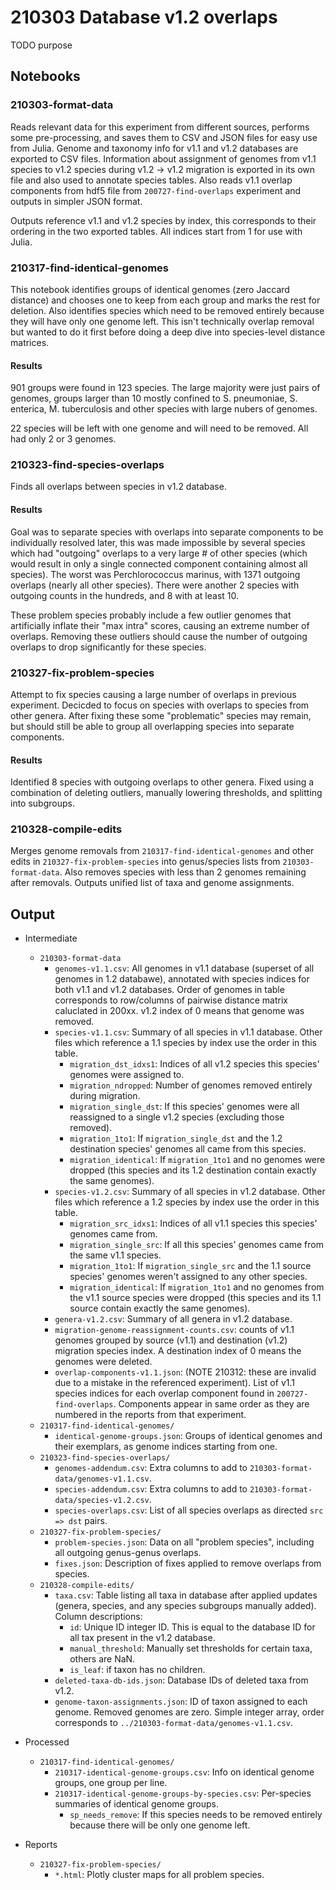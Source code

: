 # 210303 Database v1.2 overlaps


TODO purpose



## Notebooks

### 210303-format-data

Reads relevant data for this experiment from different sources, performs some pre-processing, and saves them to CSV and JSON files for easy use from Julia. Genome and taxonomy info for v1.1 and v1.2 databases are exported to CSV files. Information about assignment of genomes from v1.1 species to v1.2 species during v1.2 -> v1.2 migration is exported in its own file and also used to annotate species tables. Also reads v1.1 overlap components from hdf5 file from `200727-find-overlaps` experiment and outputs in simpler JSON format.

Outputs reference v1.1 and v1.2 species by index, this corresponds to their ordering in the two exported tables. All indices start from 1 for use with Julia.


### 210317-find-identical-genomes

This notebook identifies groups of identical genomes (zero Jaccard distance) and chooses one to keep from each group and marks the rest for deletion. Also identifies species which need to be removed entirely because they will have only one genome left.
This isn't technically overlap removal but wanted to do it first before doing a deep dive into species-level distance matrices.

#### Results

901 groups were found in 123 species. The large majority were just pairs of genomes, groups larger than 10 mostly confined to S. pneumoniae, S. enterica, M. tuberculosis and other species with large nubers of genomes.

22 species will be left with one genome and will need to be removed. All had only 2 or 3 genomes.


### 210323-find-species-overlaps

Finds all overlaps between species in v1.2 database.

#### Results

Goal was to separate species with overlaps into separate components to be individually resolved
later, this was made impossible by several species which had "outgoing" overlaps to a very large #
of other species (which would result in only a single connected component containing almost all
species). The worst was Perchlorococcus marinus, with 1371 outgoing overlaps (nearly all other
species). There were another 2 species with outgoing counts in the hundreds, and 8 with at least 10.

These problem species probably include a few outlier genomes that artificially inflate their "max
intra" scores, causing an extreme number of overlaps. Removing these outliers should cause the
number of outgoing overlaps to drop significantly for these species.


### 210327-fix-problem-species

Attempt to fix species causing a large number of overlaps in previous experiment. Decicded to focus on species with overlaps to species from other genera. After fixing these some "problematic" species may remain, but should still be able to group all overlapping species into separate components.

#### Results

Identified 8 species with outgoing overlaps to other genera. Fixed using a combination of deleting outliers, manually lowering thresholds, and splitting into subgroups.


### 210328-compile-edits

Merges genome removals from `210317-find-identical-genomes` and other edits in `210327-fix-problem-species` into genus/species lists from `210303-format-data`. Also removes species with less than 2 genomes remaining after removals. Outputs unified list of taxa and genome assignments.


## Output


* Intermediate
  * `210303-format-data`
    * `genomes-v1.1.csv`: All genomes in v1.1 database (superset of all genomes in 1.2 databawe), annotated with species indices for both v1.1 and v1.2 databases. Order of genomes in table corresponds to row/columns of pairwise distance matrix caluclated in 200xx. v1.2 index of 0 means that genome was removed.
    * `species-v1.1.csv`: Summary of all species in v1.1 database. Other files which reference a 1.1 species by index use the order in this table.
      * `migration_dst_idxs1`: Indices of all v1.2 species this species' genomes were assigned to.
      * `migration_ndropped`: Number of genomes removed entirely during migration.
      * `migration_single_dst`: If this species' genomes were all reassigned to a single v1.2 species (excluding those removed).
      * `migration_1to1`: If `migration_single_dst` and the 1.2 destination species' genomes all came from this species.
      * `migration_identical`: If `migration_1to1` and no genomes were dropped (this species and its 1.2 destination contain exactly the same genomes).
    * `species-v1.2.csv`: Summary of all species in v1.2 database. Other files which reference a 1.2 species by index use the order in this table.
      * `migration_src_idxs1`: Indices of all v1.1 species this species' genomes came from.
      * `migration_single_src`: If all this species' genomes came from the same v1.1 species.
      * `migration_1to1`: If `migration_single_src` and the 1.1 source species' genomes weren't assigned to any other species.
      * `migration_identical`: If `migration_1to1` and no genomes from the v1.1 source species were dropped (this species and its 1.1 source contain exactly the same genomes).
    * `genera-v1.2.csv`: Summary of all genera in v1.2 database.
    * `migration-genome-reassignment-counts.csv`: counts of v1.1 genomes grouped by source (v1.1) and destination (v1.2) migration species index. A destination index of 0 means the genomes were deleted.
    * `overlap-components-v1.1.json`: (NOTE 210312: these are invalid due to a mistake in the referenced experiment). List of v1.1 species indices for each overlap component found in `200727-find-overlaps`. Components appear in same order as they are numbered in the reports from that experiment.
  * `210317-find-identical-genomes/`
    * `identical-genome-groups.json`: Groups of identical genomes and their exemplars, as genome indices starting from one.
  * `210323-find-species-overlaps/`
    * `genomes-addendum.csv`: Extra columns to add to `210303-format-data/genomes-v1.1.csv`.
    * `species-addendum.csv`: Extra columns to add to `210303-format-data/species-v1.2.csv`.
    * `species-overlaps.csv`: List of all species overlaps as directed `src => dst` pairs.
  * `210327-fix-problem-species/`
    * `problem-species.json`: Data on all "problem species", including all outgoing genus-genus overlaps.
	* `fixes.json`: Description of fixes applied to remove overlaps from species.
  * `210328-compile-edits/`
    * `taxa.csv`: Table listing all taxa in database after applied updates (genera, species, and any species subgroups manually added). Column descriptions:
      * `id`: Unique ID integer ID. This is equal to the database ID for all tax present in the v1.2 database.
      * `manual_threshold`: Manually set thresholds for certain taxa, others are NaN.
      * `is_leaf`: if taxon has no children.
    * `deleted-taxa-db-ids.json`: Database IDs of deleted taxa from v1.2.
    * `genome-taxon-assignments.json`: ID of taxon assigned to each genome. Removed genomes are zero. Simple integer array, order corresponds to `../210303-format-data/genomes-v1.1.csv`.

* Processed
  * `210317-find-identical-genomes/`
    * `210317-identical-genome-groups.csv`: Info on identical genome groups, one group per line.
    * `210317-identical-genome-groups-by-species.csv`: Per-species summaries of identical genome groups.
      * `sp_needs_remove`: If this species needs to be removed entirely because there will be only one genome left.

* Reports
  * `210327-fix-problem-species/`
    * `*.html`: Plotly cluster maps for all problem species.
